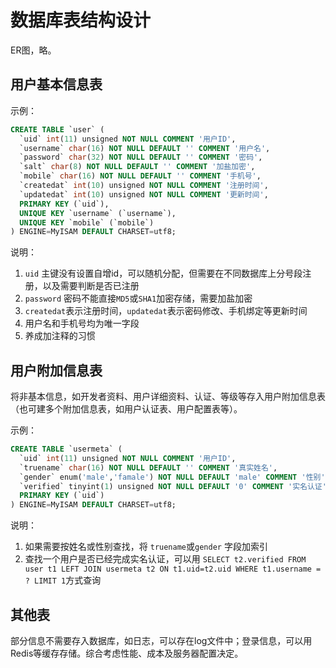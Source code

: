 # 数据库表结构设计

ER图，略。

## 用户基本信息表

示例：

```sql
CREATE TABLE `user` (
  `uid` int(11) unsigned NOT NULL COMMENT '用户ID',
  `username` char(16) NOT NULL DEFAULT '' COMMENT '用户名',
  `password` char(32) NOT NULL DEFAULT '' COMMENT '密码',
  `salt` char(8) NOT NULL DEFAULT '' COMMENT '加盐加密',
  `mobile` char(16) NOT NULL DEFAULT '' COMMENT '手机号',
  `createdat` int(10) unsigned NOT NULL COMMENT '注册时间',
  `updatedat` int(10) unsigned NOT NULL COMMENT '更新时间',
  PRIMARY KEY (`uid`),
  UNIQUE KEY `username` (`username`),
  UNIQUE KEY `mobile` (`mobile`)
) ENGINE=MyISAM DEFAULT CHARSET=utf8;
```

说明：

1. `uid` 主键没有设置自增id，可以随机分配，但需要在不同数据库上分号段注册，以及需要判断是否已注册
2. `password` 密码不能直接`MD5`或`SHA1`加密存储，需要加盐加密
3. `createdat`表示注册时间，`updatedat`表示密码修改、手机绑定等更新时间
4. 用户名和手机号均为唯一字段
5. 养成加注释的习惯

## 用户附加信息表

将非基本信息，如开发者资料、用户详细资料、认证、等级等存入用户附加信息表（也可建多个附加信息表，如用户认证表、用户配置表等）。

示例：

```sql
CREATE TABLE `usermeta` (
  `uid` int(11) unsigned NOT NULL COMMENT '用户ID',
  `truename` char(16) NOT NULL DEFAULT '' COMMENT '真实姓名',
  `gender` enum('male','famale') NOT NULL DEFAULT 'male' COMMENT '性别',
  `verified` tinyint(1) unsigned NOT NULL DEFAULT '0' COMMENT '实名认证',
  PRIMARY KEY (`uid`)
) ENGINE=MyISAM DEFAULT CHARSET=utf8;
```

说明：

1. 如果需要按姓名或性别查找，将 `truename`或`gender` 字段加索引
2. 查找一个用户是否已经完成实名认证，可以用 `SELECT t2.verified FROM user t1 LEFT JOIN usermeta t2 ON t1.uid=t2.uid WHERE t1.username = ? LIMIT 1`方式查询

## 其他表

部分信息不需要存入数据库，如日志，可以存在log文件中；登录信息，可以用Redis等缓存存储。综合考虑性能、成本及服务器配置决定。
